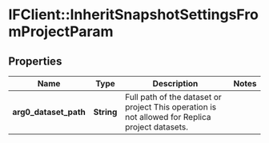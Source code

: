 # IFClient::InheritSnapshotSettingsFromProjectParam

## Properties
Name | Type | Description | Notes
------------ | ------------- | ------------- | -------------
**arg0_dataset_path** | **String** | Full path of the dataset or project This operation is not allowed for Replica project datasets.  | 


